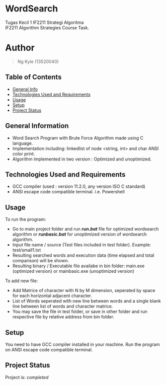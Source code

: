 # WordSearch
 Tugas Kecil 1 IF2211 Strategi Algoritma <br>
 IF2211 Algorithm Strategies Course Task.
# Author
> Ng Kyle (13520040)

## Table of Contents
* [General Info](#general-information)
* [Technologies Used and Requirements](#technologies-used-and-requirements)
* [Usage](#usage)
* [Setup](#setup)
* [Project Status](#project-status)


## General Information
- Word Search Program with Brute Force Algorithm made using C language.
- Implementation including: linkedlist of node <string, int> and char ANSI color print.
- Algorithm implemented in two version : Optimized and unoptimized.


## Technologies Used and Requirements
- GCC compiler (used : version 11.2.0, any version ISO C standard)
- ANSI escape code compatible terminal. i.e. Powershell


## Usage
To run the program: 
- Go to main project folder and run <i><b>run.bat</b></i> file for optimized wordsearch algorithm or <i><b>runbasic.bat</b></i> for unoptimized version of wordsearch algorithm. <br>
- Input file name / source (Test files included in test folder). Example: test/small1.txt
- Resulting searched words and execution data (time elapsed and total comparison) will be shown.
- Resulting binary / Executable file availabe in bin folder: main.exe (optimized version) or mainbasic.exe (unoptimized version)

To add new file:
- Add Matrice of character with N by M dimension, seperated by space for each horizontal adjacent character.
- List of Words seperated with new line between words and a single blank line between list of words and character matrice.
- You may save the file in test folder, or save in other folder and run respective file by relative address from bin folder.


## Setup
You need to have GCC compiler installed in your machine. Run the program on ANSI escape code compatible terminal.


## Project Status
Project is: _completed_
